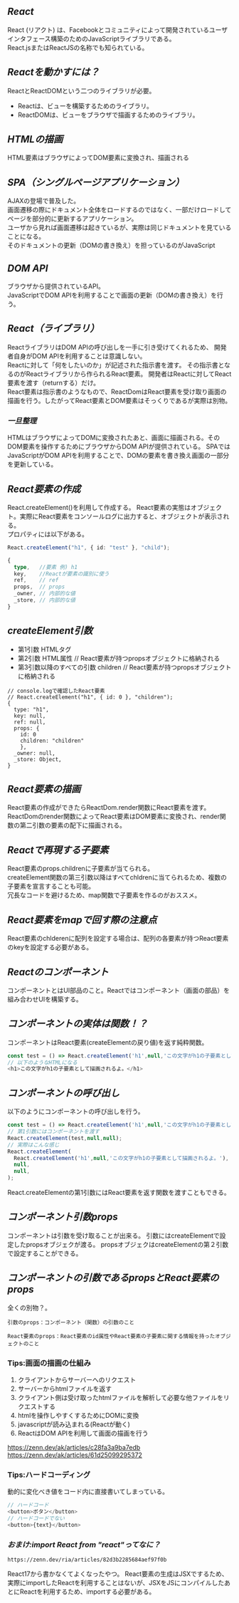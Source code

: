 ## ***React***
React (リアクト) は、Facebookとコミュニティによって開発されているユーザインタフェース構築のためのJavaScriptライブラリである。  
React.jsまたはReactJSの名称でも知られている。

## ***Reactを動かすには？***
ReactとReactDOMという二つのライブラリが必要。  
* Reactは、ビューを構築するためのライブラリ。
* ReactDOMは、ビューをブラウザで描画するためのライブラリ。

## ***HTMLの描画***
HTML要素はブラウザによってDOM要素に変換され、描画される

## ***SPA（シングルページアプリケーション）***
AJAXの登場で普及した。  
画面遷移の際にドキュメント全体をロードするのではなく、一部だけロードしてページを部分的に更新するアプリケーション。  
ユーザから見れば画面遷移は起きているが、実際は同じドキュメントを見ていることになる。  
そのドキュメントの更新（DOMの書き換え）を担っているのがJavaScript
## ***DOM API***
ブラウザから提供されているAPI。  
JavaScriptでDOM APIを利用することで画面の更新（DOMの書き換え）を行う。

## ***React（ライブラリ）***
ReactライブラリはDOM APIの呼び出しを一手に引き受けてくれるため、
開発者自身がDOM APIを利用することは意識しない。  
Reactに対して「何をしたいのか」が記述された指示書を渡す。
その指示書となるのがReactライブラリから作られるReact要素。
開発者はReactに対してReact要素を渡す（returnする）だけ。  
React要素は指示書のようなもので、ReactDomはReact要素を受け取り画面の描画を行う。したがってReact要素とDOM要素はそっくりであるが実際は別物。

### ***一旦整理***
HTMLはブラウザによってDOMに変換されたあと、画面に描画される。そのDOM要素を操作するためにブラウザからDOM APIが提供されている。
SPAではJavaScriptがDOM APIを利用することで、DOMの要素を書き換え画面の一部分を更新している。

## ***React要素の作成***
React.createElement()を利用して作成する。
React要素の実態はオブジェクト。実際にReact要素をコンソールログに出力すると、オブジェクトが表示される。  
プロパティには以下がある。
```ts
React.createElement("h1", { id: "test" }, "child");

{
  type,   //要素 例) h1
  key,    //Reactが要素の識別に使う
  ref,    // ref
  props,  // props
  _owner, // 内部的な値
  _store, // 内部的な値
}
```
## ***createElement引数***
* 第1引数
HTMLタグ
* 第2引数
HTML属性  // React要素が持つpropsオブジェクトに格納される
* 第3引数以降のすべての引数
children // React要素が持つpropsオブジェクトに格納される
```
// console.logで確認したReact要素
// React.createElement("h1", { id: 0 }, "children");
{
  type: "h1",
  key: null,
  ref: null,
  props: {
    id: 0
    children: "children"
    },
  _owner: null,
  _store: Object,
}
```

## ***React要素の描画***
React要素の作成ができたらReactDom.render関数にReact要素を渡す。
ReactDomのrender関数によってReact要素はDOM要素に変換され、render関数の第二引数の要素の配下に描画される。

## ***Reactで再現する子要素***
React要素のprops.childrenに子要素が当てられる。  
createElement関数の第三引数以降はすべてchldrenに当てられるため、複数の子要素を宣言することも可能。  
冗長なコードを避けるため、map関数で子要素を作るのがおススメ。

## ***React要素をmapで回す際の注意点***
React要素のchlderenに配列を設定する場合は、配列の各要素が持つReact要素のkeyを設定する必要がある。

## ***Reactのコンポーネント***
コンポーネントとはUI部品のこと。Reactではコンポーネント（画面の部品）を組み合わせUIを構築する。

## ***コンポーネントの実体は関数！？***
コンポーネントはReact要素(createElementの戻り値)を返す純粋関数。
```ts
const test = () => React.createElement('h1',null,'この文字がh1の子要素として描画されるよ。');
// 以下のようなHTMLになる
<h1>この文字がh1の子要素として描画されるよ。</h1>
```

## ***コンポーネントの呼び出し***
以下のようにコンポーネントの呼び出しを行う。
```ts
const test = () => React.createElement('h1',null,'この文字がh1の子要素として描画されるよ。');
// 第1引数にはコンポーネントを渡す
React.createElement(test,null,null);
// 実際はこんな感じ
React.createElement(
  React.createElement('h1',null,'この文字がh1の子要素として描画されるよ。'),
  null,
  null,
);
```
React.createElementの第1引数にはReact要素を返す関数を渡すこともできる。

## ***コンポーネント引数props***
コンポーネントは引数を受け取ることが出来る。
引数にはcreateElementで設定したpropsオブジェクが渡る。
propsオブジェクはcreateElementの第２引数で設定することができる。


## ***コンポーネントの引数であるpropsとReact要素のprops***
全くの別物？。
```
引数のprops：コンポーネント（関数）の引数のこと

React要素のprops：React要素のid属性やReact要素の子要素に関する情報を持ったオブジェクトのこと
```

### Tips:画面の描画の仕組み
1. クライアントからサーバーへのリクエスト
2. サーバーからhtmlファイルを返す
3. クライアント側は受け取ったhtmlファイルを解析して必要な他ファイルをリクエストする
4. htmlを操作しやすくするためにDOMに変換
5. javascriptが読み込まれる(Reactが動く)
6. ReactはDOM APIを利用して画面の描画を行う

https://zenn.dev/ak/articles/c28fa3a9ba7edb
https://zenn.dev/ak/articles/61d25099295372

### Tips:ハードコーディング
動的に変化べき値をコード内に直接書いてしまっている。
```ts
// ハードコード
<button>ボタン</button>
// ハードコードでない
<button>{text}</button>
```

### ***おまけ:import React from "react"ってなに？***
```
https://zenn.dev/ria/articles/82d3b2285684aef97f0b
```
React17から書かなくてよくなったやつ。
React要素の生成はJSXでするため、実際にimportしたReactを利用することはないが、JSXをJSにコンパイルしたあとにReactを利用するため、importする必要がある。